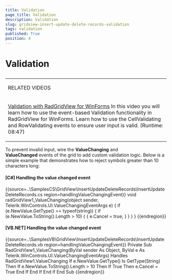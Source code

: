 ```yaml
---
title: Validation
page_title: Validation
description: Validation
slug: gridview-insert-update-delete-records-validation
tags: validation
published: True
position: 4
---
```


# Validation



## 
<table><tr><td>

RELATED VIDEOS</td></tr><tr><td>

[Validation with RadGridView for WinForms](http://tv.telerik.com/winforms/radgridview/validation-with-radgridview-winforms)
              In this video you will learn how to use the event-based Validation functionality in RadGridView for WinForms. Learn how to use the CellValidating and RowValidating events to ensure user input is valid. (Runtime: 08:47)</td></tr></table>

To prevent invalid input, wire the __ValueChanging__ and
__ValueChanged__ events of the grid to add custom
validation logic. Below is a simple example that demonstrates how to reject
symbols greater than 10 characters long:

#### __[C#] Handling the value changed event__

{{source=..\SamplesCS\GridView\InsertUpdateDeleteRecords\InsertUpdateDeleteRecords.cs region=handlingValueChangingEvent}}
	        void radGridView1_ValueChanging(object sender, Telerik.WinControls.UI.ValueChangingEventArgs e)
	        {
	            if (e.NewValue.GetType() == typeof(string))
	            {
	                if (e.NewValue.ToString().Length > 10)
	                {
	                    {
	                        e.Cancel = true;
	                    }
	                }
	            }
	        }
	{{endregion}}



#### __[VB.NET] Handling the value changed event__

{{source=..\SamplesVB\GridView\InsertUpdateDeleteRecords\InsertUpdateDeleteRecords.vb region=handlingValueChangingEvent}}
	    Private Sub RadGridView1_ValueChanging(ByVal sender As Object, ByVal e As Telerik.WinControls.UI.ValueChangingEventArgs) Handles RadGridView1.ValueChanging
	        If e.NewValue.GetType() Is GetType(String) Then
	            If e.NewValue.ToString().Length > 10 Then
	                If True Then
	                    e.Cancel = True
	                End If
	            End If
	        End If
	    End Sub
	{{endregion}}



